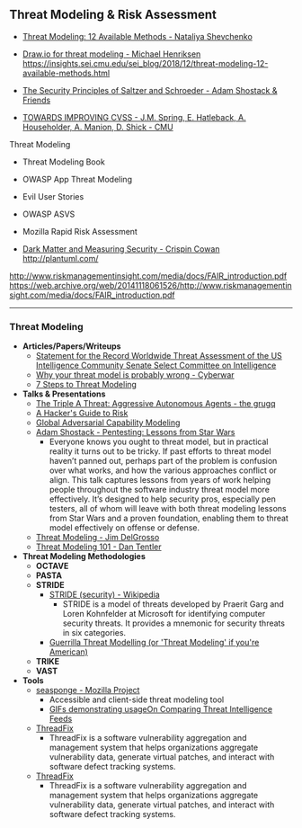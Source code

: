## Threat Modeling & Risk Assessment



* [Threat Modeling: 12 Available Methods - Nataliya Shevchenko](https://insights.sei.cmu.edu/sei_blog/2018/12/threat-modeling-12-available-methods.html)
* [Draw.io for threat modeling - Michael Henriksen](https://michenriksen.com/blog/drawio-for-threat-modeling/)
https://insights.sei.cmu.edu/sei_blog/2018/12/threat-modeling-12-available-methods.html
* [The Security Principles of Saltzer and Schroeder - Adam Shostack & Friends](https://adam.shostack.org/blog/the-security-principles-of-saltzer-and-schroeder/)

* [TOWARDS IMPROVING CVSS - J.M. Spring, E. Hatleback, A. 
Householder, A. Manion, D. Shick - CMU](https://resources.sei.cmu.edu/asset_files/WhitePaper/2018_019_001_538372.pdf)

Threat Modeling
* Threat Modeling Book
* OWASP App Threat Modeling
* Evil User Stories
* OWASP ASVS
* Mozilla Rapid Risk Assessment


* [Dark Matter and Measuring Security - Crispin Cowan](https://www.leviathansecurity.com/blog/dark-matter-and-measuring-security)
http://plantuml.com/

http://www.riskmanagementinsight.com/media/docs/FAIR_introduction.pdf
https://web.archive.org/web/20141118061526/http://www.riskmanagementinsight.com/media/docs/FAIR_introduction.pdf


----------------------------------
### Threat Modeling
* **Articles/Papers/Writeups**
	* [Statement for the Record  Worldwide Threat Assessment  of the  US Intelligence Community  Senate Select Committee on Intelligence](https://www.dni.gov/files/documents/Newsroom/Testimonies/SSCI%20Unclassified%20SFR%20-%20Final.pdf)
	* [Why your threat model is probably wrong - Cyberwar](http://blog.thinkst.com/p/cyberwar-why-your-threat-model-is.html)
	* [7 Steps to Threat Modeling](https://www.slideshare.net/chinwhei/7-steps-to-threat-modeling)
* **Talks & Presentations**
	* [The Triple A Threat: Aggressive Autonomous Agents - the grugq](http://grugq.github.io/presentations/comae-blackhat-year-of-the-worm.pdf)
	* [A Hacker's Guide to Risk](https://media.defcon.org/DEF%20CON%2023/DEF%20CON%2023%20presentations/DEFCON-23-Bruce-Potter-Hackers-Guide-to-Risk.pdf)
	* [Global Adversarial Capability Modeling](https://www.youtube.com/watch?v=56T3JN09SrY#t=41)
	* [Adam Shostack - Pentesting: Lessons from Star Wars](https://www.youtube.com/watch?v=BfWWryF8M7E&list=PLuUtcRxSUZUpv2An-RNhjuZSJ5fjY7ghe&index=13)
		* Everyone knows you ought to threat model, but in practical reality it turns out to be tricky. If past efforts to threat model haven’t panned out, perhaps part of the problem is confusion over what works, and how the various approaches conflict or align. This talk captures lessons from years of work helping people throughout the software industry threat model more effectively. It’s designed to help security pros, especially pen testers, all of whom will leave with both threat modeling lessons from Star Wars and a proven foundation, enabling them to threat model effectively on offense or defense.
	* [Threat Modeling - Jim DelGrosso](https://www.somersetrecon.com/blog/2018/7/27/infecting-the-embedded-supply-chain)
	* [Threat Modeling 101 - Dan Tentler](https://www.youtube.com/watch?v=wu8SDWao_Ns)
* **Threat Modeling Methodologies**
	* **OCTAVE**
	* **PASTA**
	* **STRIDE**
		* [STRIDE (security) - Wikipedia](https://en.wikipedia.org/wiki/STRIDE_(security))
			* STRIDE is a model of threats developed by Praerit Garg and Loren Kohnfelder at Microsoft for identifying computer security threats. It provides a mnemonic for security threats in six categories.
		* [Guerrilla Threat Modelling (or 'Threat Modeling' if you're American)](http://blogs.msdn.com/b/ptorr/archive/2005/02/22/guerillathreatmodelling.aspx)
	* **TRIKE**
	* **VAST**
* **Tools**
	* [seasponge - Mozilla Project](https://github.com/mozilla/seasponge)
		* Accessible and client-side threat modeling tool
		* [GIFs demonstrating usage](https://github.com/mozilla/seasponge/wiki/usage)[On Comparing Threat Intelligence Feeds](http://blogs.gartner.com/anton-chuvakin/2014/01/07/on-comparing-threat-intelligence-feeds/)
	* [ThreadFix](https://github.com/denimgroup/threadfix)
		* ThreadFix is a software vulnerability aggregation and management system that helps organizations aggregate vulnerability data, generate virtual patches, and interact with software defect tracking systems.
	* [ThreadFix](https://github.com/denimgroup/threadfix)
		* ThreadFix is a software vulnerability aggregation and management system that helps organizations aggregate vulnerability data, generate virtual patches, and interact with software defect tracking systems.

